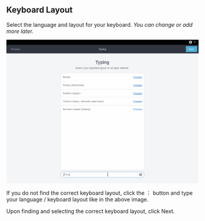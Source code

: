 ## Keyboard Layout

Select the language and layout for your keyboard. *You can change or add more later.*

![Select keyboard layout](../images/first-boot/keyboard-layout-selection.png)

If you do not find the correct keyboard layout, click the ⋮ button and type your language / keyboard layout like in the above image.

Upon finding and selecting the correct keyboard layout, click Next.